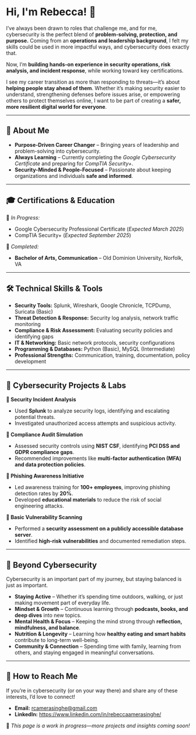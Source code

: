 # Hi, I'm Rebecca! 👋  

I’ve always been drawn to roles that challenge me, and for me, cybersecurity is the perfect blend of **problem-solving, protection, and purpose.** Coming from an **operations and leadership background**, I felt my skills could be used in more impactful ways, and cybersecurity does exactly that.

Now, I’m **building hands-on experience in security operations, risk analysis, and incident response**, while working toward key certifications. 

I see my career transition as more than responding to threats—it’s about **helping people stay ahead of them**. Whether it’s making security easier to understand, strengthening defenses before issues arise, or empowering others to protect themselves online, I want to be part of creating a **safer, more resilient digital world for everyone**.


---

## 🔎 **About Me**  

- **Purpose-Driven Career Changer** – Bringing years of leadership and problem-solving into cybersecurity.  
- **Always Learning** – Currently completing the *Google Cybersecurity Certificate* and preparing for *CompTIA Security+*.  
- **Security-Minded & People-Focused** – Passionate about keeping organizations and individuals **safe and informed**.  

---

## 🎓 **Certifications & Education**  

📌 *In Progress:*  
- Google Cybersecurity Professional Certificate (*Expected March 2025*)  
- CompTIA Security+ (*Expected September 2025*)  

📌 *Completed:*  
- **Bachelor of Arts, Communication** – Old Dominion University, Norfolk, VA  

---

## 🛠 **Technical Skills & Tools**  

- **Security Tools:** Splunk, Wireshark, Google Chronicle, TCPDump, Suricata (Basic)  
- **Threat Detection & Response:** Security log analysis, network traffic monitoring  
- **Compliance & Risk Assessment:** Evaluating security policies and identifying gaps  
- **IT & Networking:** Basic network protocols, security configurations  
- **Programming & Databases:** Python (Basic), MySQL (Intermediate)  
- **Professional Strengths:** Communication, training, documentation, policy development  

---

## 🔬 **Cybersecurity Projects & Labs**  

**🔹 Security Incident Analysis**  
- Used **Splunk** to analyze security logs, identifying and escalating potential threats.  
- Investigated unauthorized access attempts and suspicious activity.  

**🔹 Compliance Audit Simulation**  
- Assessed security controls using **NIST CSF**, identifying **PCI DSS and GDPR compliance gaps**.  
- Recommended improvements like **multi-factor authentication (MFA) and data protection policies**.  

**🔹 Phishing Awareness Initiative**  
- Led awareness training for **100+ employees**, improving phishing detection rates by **20%**.  
- Developed **educational materials** to reduce the risk of social engineering attacks.  

**🔹 Basic Vulnerability Scanning**  
- Performed a **security assessment on a publicly accessible database server**.  
- Identified **high-risk vulnerabilities** and documented remediation steps.  

---

## 🌱 **Beyond Cybersecurity**  

Cybersecurity is an important part of my journey, but staying balanced is just as important.  

- **Staying Active** – Whether it’s spending time outdoors, walking, or just making movement part of everyday life.  
- **Mindset & Growth** – Continuous learning through **podcasts, books, and deep dives** into new topics.  
- **Mental Health & Focus** – Keeping the mind strong through **reflection, mindfulness, and balance**.  
- **Nutrition & Longevity** – Learning how **healthy eating and smart habits** contribute to long-term well-being.  
- **Community & Connection** – Spending time with family, learning from others, and staying engaged in meaningful conversations.  

---

## 💬 **How to Reach Me**  

If you’re in cybersecurity (or on your way there) and share any of these interests, I’d love to connect!

- **Email:** rcamerasinghe@gmail.com  
- **LinkedIn:** https://www.linkedin.com/in/rebeccaamerasinghe/  
  


📌 *This page is a work in progress—more projects and insights coming soon!*  
